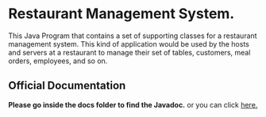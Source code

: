 # Restaurant Management System.
This Java Program that contains a set of supporting classes for a restaurant management system. This kind of application would be used by the hosts and servers at a restaurant to manage their set of tables, customers, meal orders, employees, and so on.



## Official Documentation

<b>Please go inside the docs folder to find the Javadoc.</b> or you can 
click <a href="https://github.com/rakshithvasudev/CSC526-HW4/tree/master/docs">here.</a>
